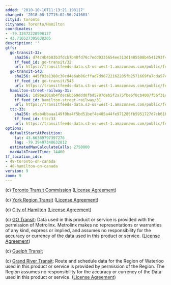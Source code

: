 ```yaml
---
added: '2010-10-10T11:13:21.198117'
changed: '2018-08-17T15:02:56.241683'
cityid: toronto
cityname: Toronto/Hamilton
coordinates:
- -79.32472228998127
- 43.716527305038205
description: ''
gtfs:
  go-transit-32:
    sha256: d74c4b4b03b3fdcb7b40fd70c7edd0335654ee313d1485508b4541293f46f7b4
    tf_feed_id: go-transit/32
    url: https://transitfeeds-data.s3-us-west-1.amazonaws.com/public/feeds/go-transit/32/20180803/gtfs.zip
  go-transit-543:
    sha256: 445f82a1388c30cd4e6ab06cffad7d96722162205fb2571669fa7cda57c28673
    tf_feed_id: go-transit/543
    url: https://transitfeeds-data.s3-us-west-1.amazonaws.com/public/feeds/go-transit/543/20180717/gtfs.zip
  hamilton-street-railway-31:
    sha256: 1d9be201ab4fdec6b569ddd0fbd5787deb5f2a75fbe6f0cb4007f56f31da1963
    tf_feed_id: hamilton-street-railway/31
    url: https://transitfeeds-data.s3-us-west-1.amazonaws.com/public/feeds/hamilton-street-railway/31/20180618/gtfs.zip
  ttc-33:
    sha256: e9ab4bbaaa149f0ba4f5bd51bef4e485a44fe971285fb5951727d7cb61bc2411
    tf_feed_id: ttc/33
    url: https://transitfeeds-data.s3-us-west-1.amazonaws.com/public/feeds/ttc/33/20180727/gtfs.zip
options:
  defaultStartAtPosition:
    lat: 43.66389797397276
    lng: -79.39407348632812
  estimatedMaxCalculateCalls: 2750000
  maxWalkTravelTime: 14400
tf_location_ids:
- 49-toronto-on-canada
- 48-hamilton-on-canada
version: 9
zoom: 9
---
```


(c) [Toronto Transit Commission](http://www.ttc.ca) ([License Agreement](http://www.toronto.ca/open/terms.htm))

(c) [York Region Transit](http://www.yrt.ca/) ([License Agreement](http://www.yrt.ca/google/disclaimer.asp))

(c) [City of Hamilton](http://www.hamilton.ca/) ([License Agreement](https://www.hamilton.ca/Policies/AcceptableUseAgreement.htm))

(c) [GO Transit](http://www.gotransit.com/): Data used in this product or service is provided with the permission of Metrolinx. Metrolinx makes no representations or warranties of any kind, express or implied, and assumes no responsibility for the accuracy or currency of the data used in this product or service. ([License Agreement](http://www.gotransit.com/publicroot/en/schedules/DeveloperResources.aspx))

(c) [Guelph Transit](http://guelph.ca/transit)

(c) [Grand River Transit](http://www.grt.ca/): Route and schedule data for the Region of Waterloo used in this product or service is provided by permission of the Region. The Region assumes no responsibility for the accuracy or currency of the Data used in this product or service. ([License Agreement](http://www.grt.ca/en/doingBusiness/supportingsoftwareapplications.asp?_mid_=18101))
